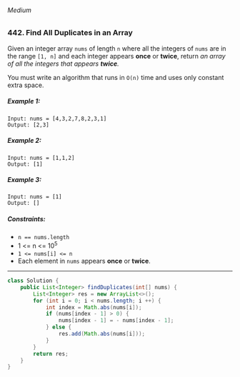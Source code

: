 ###### Medium

### 442. Find All Duplicates in an Array

Given an integer array `nums` of length `n` where all the integers of `nums` are in the range `[1, n]` and each integer appears **once** or **twice**, return _an array of all the integers that appears **twice**._

You must write an algorithm that runs in `O(n)` time and uses only constant extra space.

 

##### Example 1:
```
Input: nums = [4,3,2,7,8,2,3,1]
Output: [2,3]
```
##### Example 2:
```
Input: nums = [1,1,2]
Output: [1]
```
##### Example 3:
```
Input: nums = [1]
Output: []
``` 

##### Constraints:

- `n == nums.length`
- 1 <= n <= 10<sup>5</sup>
- `1 <= nums[i] <= n`
- Each element in `nums` appears **once** or **twice**.

***

```java
class Solution {
    public List<Integer> findDuplicates(int[] nums) {
        List<Integer> res = new ArrayList<>();
        for (int i = 0; i < nums.length; i ++) {
            int index = Math.abs(nums[i]);
            if (nums[index - 1] > 0) {
                nums[index - 1] = - nums[index - 1];
            } else {
                res.add(Math.abs(nums[i]));
            }
        }
        return res;
    }
}
```
